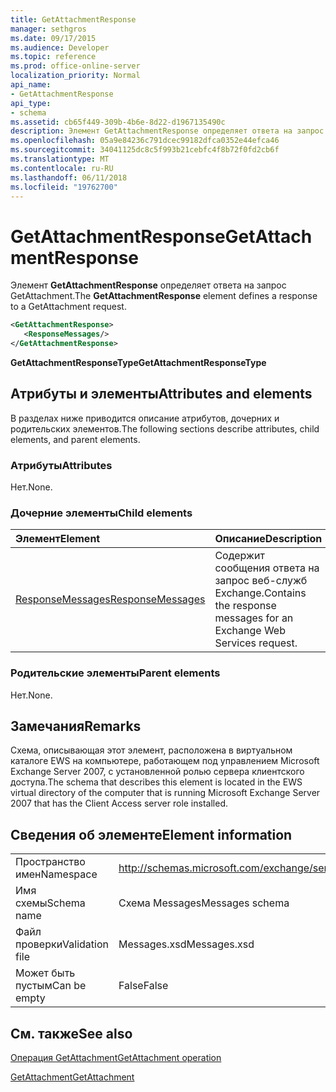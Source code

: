 ```yaml
---
title: GetAttachmentResponse
manager: sethgros
ms.date: 09/17/2015
ms.audience: Developer
ms.topic: reference
ms.prod: office-online-server
localization_priority: Normal
api_name:
- GetAttachmentResponse
api_type:
- schema
ms.assetid: cb65f449-309b-4b6e-8d22-d1967135490c
description: Элемент GetAttachmentResponse определяет ответа на запрос GetAttachment.
ms.openlocfilehash: 05a9e84236c791dcec99182dfca0352e44efca46
ms.sourcegitcommit: 34041125dc8c5f993b21cebfc4f8b72f0fd2cb6f
ms.translationtype: MT
ms.contentlocale: ru-RU
ms.lasthandoff: 06/11/2018
ms.locfileid: "19762700"
---
```

# <a name="getattachmentresponse"></a><span data-ttu-id="faecd-103">GetAttachmentResponse</span><span class="sxs-lookup"><span data-stu-id="faecd-103">GetAttachmentResponse</span></span>

<span data-ttu-id="faecd-104">Элемент **GetAttachmentResponse** определяет ответа на запрос GetAttachment.</span><span class="sxs-lookup"><span data-stu-id="faecd-104">The **GetAttachmentResponse** element defines a response to a GetAttachment request.</span></span> 
  
```xml
<GetAttachmentResponse>
   <ResponseMessages/>
</GetAttachmentResponse>
```

 <span data-ttu-id="faecd-105">**GetAttachmentResponseType**</span><span class="sxs-lookup"><span data-stu-id="faecd-105">**GetAttachmentResponseType**</span></span>
## <a name="attributes-and-elements"></a><span data-ttu-id="faecd-106">Атрибуты и элементы</span><span class="sxs-lookup"><span data-stu-id="faecd-106">Attributes and elements</span></span>

<span data-ttu-id="faecd-107">В разделах ниже приводится описание атрибутов, дочерних и родительских элементов.</span><span class="sxs-lookup"><span data-stu-id="faecd-107">The following sections describe attributes, child elements, and parent elements.</span></span>
  
### <a name="attributes"></a><span data-ttu-id="faecd-108">Атрибуты</span><span class="sxs-lookup"><span data-stu-id="faecd-108">Attributes</span></span>

<span data-ttu-id="faecd-109">Нет.</span><span class="sxs-lookup"><span data-stu-id="faecd-109">None.</span></span>
  
### <a name="child-elements"></a><span data-ttu-id="faecd-110">Дочерние элементы</span><span class="sxs-lookup"><span data-stu-id="faecd-110">Child elements</span></span>

|<span data-ttu-id="faecd-111">**Элемент**</span><span class="sxs-lookup"><span data-stu-id="faecd-111">**Element**</span></span>|<span data-ttu-id="faecd-112">**Описание**</span><span class="sxs-lookup"><span data-stu-id="faecd-112">**Description**</span></span>|
|:-----|:-----|
|[<span data-ttu-id="faecd-113">ResponseMessages</span><span class="sxs-lookup"><span data-stu-id="faecd-113">ResponseMessages</span></span>](responsemessages.md) <br/> |<span data-ttu-id="faecd-114">Содержит сообщения ответа на запрос веб-служб Exchange.</span><span class="sxs-lookup"><span data-stu-id="faecd-114">Contains the response messages for an Exchange Web Services request.</span></span>  <br/> |
   
### <a name="parent-elements"></a><span data-ttu-id="faecd-115">Родительские элементы</span><span class="sxs-lookup"><span data-stu-id="faecd-115">Parent elements</span></span>

<span data-ttu-id="faecd-116">Нет.</span><span class="sxs-lookup"><span data-stu-id="faecd-116">None.</span></span>
  
## <a name="remarks"></a><span data-ttu-id="faecd-117">Замечания</span><span class="sxs-lookup"><span data-stu-id="faecd-117">Remarks</span></span>

<span data-ttu-id="faecd-118">Схема, описывающая этот элемент, расположена в виртуальном каталоге EWS на компьютере, работающем под управлением Microsoft Exchange Server 2007, с установленной ролью сервера клиентского доступа.</span><span class="sxs-lookup"><span data-stu-id="faecd-118">The schema that describes this element is located in the EWS virtual directory of the computer that is running Microsoft Exchange Server 2007 that has the Client Access server role installed.</span></span>
  
## <a name="element-information"></a><span data-ttu-id="faecd-119">Сведения об элементе</span><span class="sxs-lookup"><span data-stu-id="faecd-119">Element information</span></span>

|||
|:-----|:-----|
|<span data-ttu-id="faecd-120">Пространство имен</span><span class="sxs-lookup"><span data-stu-id="faecd-120">Namespace</span></span>  <br/> |http://schemas.microsoft.com/exchange/services/2006/messages  <br/> |
|<span data-ttu-id="faecd-121">Имя схемы</span><span class="sxs-lookup"><span data-stu-id="faecd-121">Schema name</span></span>  <br/> |<span data-ttu-id="faecd-122">Схема Messages</span><span class="sxs-lookup"><span data-stu-id="faecd-122">Messages schema</span></span>  <br/> |
|<span data-ttu-id="faecd-123">Файл проверки</span><span class="sxs-lookup"><span data-stu-id="faecd-123">Validation file</span></span>  <br/> |<span data-ttu-id="faecd-124">Messages.xsd</span><span class="sxs-lookup"><span data-stu-id="faecd-124">Messages.xsd</span></span>  <br/> |
|<span data-ttu-id="faecd-125">Может быть пустым</span><span class="sxs-lookup"><span data-stu-id="faecd-125">Can be empty</span></span>  <br/> |<span data-ttu-id="faecd-126">False</span><span class="sxs-lookup"><span data-stu-id="faecd-126">False</span></span>  <br/> |
   
## <a name="see-also"></a><span data-ttu-id="faecd-127">См. также</span><span class="sxs-lookup"><span data-stu-id="faecd-127">See also</span></span>



[<span data-ttu-id="faecd-128">Операция GetAttachment</span><span class="sxs-lookup"><span data-stu-id="faecd-128">GetAttachment operation</span></span>](getattachment-operation.md)
  
[<span data-ttu-id="faecd-129">GetAttachment</span><span class="sxs-lookup"><span data-stu-id="faecd-129">GetAttachment</span></span>](getattachment.md)

